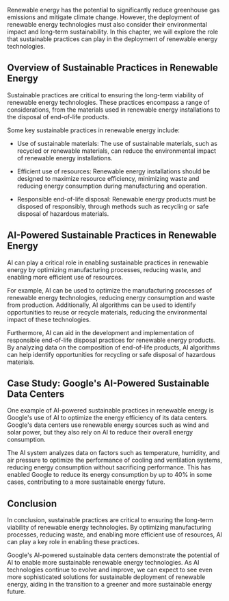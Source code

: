 
Renewable energy has the potential to significantly reduce greenhouse gas emissions and mitigate climate change. However, the deployment of renewable energy technologies must also consider their environmental impact and long-term sustainability. In this chapter, we will explore the role that sustainable practices can play in the deployment of renewable energy technologies.

Overview of Sustainable Practices in Renewable Energy
-----------------------------------------------------

Sustainable practices are critical to ensuring the long-term viability of renewable energy technologies. These practices encompass a range of considerations, from the materials used in renewable energy installations to the disposal of end-of-life products.

Some key sustainable practices in renewable energy include:

* Use of sustainable materials: The use of sustainable materials, such as recycled or renewable materials, can reduce the environmental impact of renewable energy installations.

* Efficient use of resources: Renewable energy installations should be designed to maximize resource efficiency, minimizing waste and reducing energy consumption during manufacturing and operation.

* Responsible end-of-life disposal: Renewable energy products must be disposed of responsibly, through methods such as recycling or safe disposal of hazardous materials.

AI-Powered Sustainable Practices in Renewable Energy
----------------------------------------------------

AI can play a critical role in enabling sustainable practices in renewable energy by optimizing manufacturing processes, reducing waste, and enabling more efficient use of resources.

For example, AI can be used to optimize the manufacturing processes of renewable energy technologies, reducing energy consumption and waste from production. Additionally, AI algorithms can be used to identify opportunities to reuse or recycle materials, reducing the environmental impact of these technologies.

Furthermore, AI can aid in the development and implementation of responsible end-of-life disposal practices for renewable energy products. By analyzing data on the composition of end-of-life products, AI algorithms can help identify opportunities for recycling or safe disposal of hazardous materials.

Case Study: Google's AI-Powered Sustainable Data Centers
--------------------------------------------------------

One example of AI-powered sustainable practices in renewable energy is Google's use of AI to optimize the energy efficiency of its data centers. Google's data centers use renewable energy sources such as wind and solar power, but they also rely on AI to reduce their overall energy consumption.

The AI system analyzes data on factors such as temperature, humidity, and air pressure to optimize the performance of cooling and ventilation systems, reducing energy consumption without sacrificing performance. This has enabled Google to reduce its energy consumption by up to 40% in some cases, contributing to a more sustainable energy future.

Conclusion
----------

In conclusion, sustainable practices are critical to ensuring the long-term viability of renewable energy technologies. By optimizing manufacturing processes, reducing waste, and enabling more efficient use of resources, AI can play a key role in enabling these practices.

Google's AI-powered sustainable data centers demonstrate the potential of AI to enable more sustainable renewable energy technologies. As AI technologies continue to evolve and improve, we can expect to see even more sophisticated solutions for sustainable deployment of renewable energy, aiding in the transition to a greener and more sustainable energy future.
